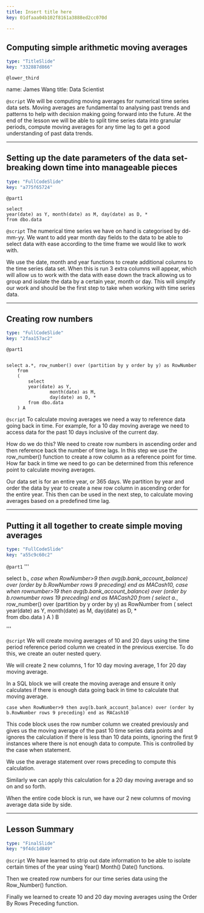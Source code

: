 ```yaml
---
title: Insert title here
key: 01dfaaa04b102f8161a3888ed2cc070d

---
```

## Computing simple arithmetic moving averages

```yaml
type: "TitleSlide"
key: "332887d866"
```

`@lower_third`

name: James Wang
title: Data Scientist


`@script`
We will be computing moving averages for numerical time series data sets. Moving averages are fundamental to analysing past trends and patterns to help with decision making going forward into the future. At the end of the lesson we will be able to split time series data into granular periods, compute moving averages for any time lag to get a good understanding of past data trends.


---
## Setting up the date parameters of the data set-breaking down time into manageable pieces

```yaml
type: "FullCodeSlide"
key: "a775f65724"
```

`@part1`
```
select 
year(date) as Y, month(date) as M, day(date) as D, *  
from dbo.data

```


`@script`
The numerical time series we have on hand is categorised by dd-mm-yy. We want to add year month day fields to the data to be able to select data with ease according to the time frame we would like to work with. 

We use the date, month and year functions to create additional columns to the time series data set. When this is run 3 extra columns will appear, which will allow us to work with the data with ease down the track allowing us to group and isolate the data by a certain year, month or day. This will simplify our work and should be the first step to take when working with time series data.


---
## Creating row numbers

```yaml
type: "FullCodeSlide"
key: "2faa157ac2"
```

`@part1`
```

select a.*, row_number() over (partition by y order by y) as RowNumber
	from
	(
		select 
		year(date) as Y, 
                month(date) as M, 
                day(date) as D, *  
		from dbo.data
	) A

```


`@script`
To calculate moving averages we need a way to reference data going back in time. For example, for a 10 day moving average we need to access data for the past 10 days inclusive of the current day. 

How do we do this? We need to create row numbers in ascending order and then reference back the number of time lags. In this step we use the row_number() function to create a row column as a reference point for time. How far back in time we need to go can be determined from this reference point to calculate moving averages. 

Our data set is for an entire year, or 365 days. We partition by year and order the data by year to create a new row column in ascending order for the entire year. This then can be used in the next step, to calculate moving averages based on a predefined time lag.


---
## Putting it all together to create simple moving averages

```yaml
type: "FullCodeSlide"
key: "a55c9c60c2"
```

`@part1`
'''

select b.*, case when RowNumber>9 then avg(b.bank_account_balance) over (order by b.RowNumber rows 9 preceding) end as MACash10, 
case when rownumber>19 then avg(b.bank_account_balance) over (order by b.rownumber rows 19 preceding) end as MACash20
from
(
	select a.*, row_number() over (partition by y order by y) as RowNumber
	from
	(
		select 
		year(date) as Y, month(date) as M, day(date) as D, *  
		from dbo.data
	) A
) B


'''


`@script`
We will create moving averages of 10 and 20 days using the time period reference period column we created in the previous exercise. To do this, we create an outer nested query.

We will create 2 new columns, 1 for 10 day moving average, 1 for 20 day moving average. 

In a SQL block we will create the moving average and ensure it only calculates if there is enough data going back in time to calculate that moving average. 


```
case when RowNumber>9 then avg(b.bank_account_balance) over (order by b.RowNumber rows 9 preceding) end as MACash10 

```

This code block uses the row number column we created previously and gives us the moving average of the past 10 time series data points and ignores the calculation if there is less than 10 data points, ignoring the first 9 instances where there is not enough data to compute. This is controlled by the case when statement. 

We use the average statement over rows preceding to compute this calculation. 

Similarly we can apply this calculation for a 20 day moving average and so on and so forth.

When the entire code block is run, we have our 2 new columns of moving average data side by side.


---
## Lesson Summary

```yaml
type: "FinalSlide"
key: "9f4dc1d849"
```

`@script`
We have learned to strip out date information to be able to isolate certain times of the year using Year() Month() Date() functions.

Then we created row numbers for our time series data using the Row_Number() function. 

Finally we learned to create 10 and 20 day moving averages using the Order By Rows Preceding function.

